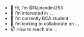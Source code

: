 - 👋 Hi, I’m @Rajnandini253
- 👀 I’m interested in ...
- 🌱 I’m currently BCA student 
- 💞️ I’m looking to collaborate on ...
- 📫 How to reach me ...

<!---
Rajnandini253/Rajnandini253 is a ✨ special ✨ repository because its `README.md` (this file) appears on your GitHub profile.
You can click the Preview link to take a look at your changes.
--->
